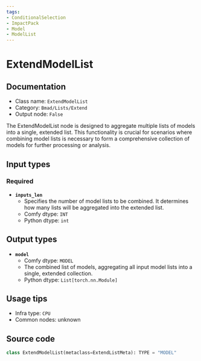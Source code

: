 ```yaml
---
tags:
- ConditionalSelection
- ImpactPack
- Model
- ModelList
---
```


# ExtendModelList
## Documentation
- Class name: `ExtendModelList`
- Category: `Bmad/Lists/Extend`
- Output node: `False`

The ExtendModelList node is designed to aggregate multiple lists of models into a single, extended list. This functionality is crucial for scenarios where combining model lists is necessary to form a comprehensive collection of models for further processing or analysis.
## Input types
### Required
- **`inputs_len`**
    - Specifies the number of model lists to be combined. It determines how many lists will be aggregated into the extended list.
    - Comfy dtype: `INT`
    - Python dtype: `int`
## Output types
- **`model`**
    - Comfy dtype: `MODEL`
    - The combined list of models, aggregating all input model lists into a single, extended collection.
    - Python dtype: `List[torch.nn.Module]`
## Usage tips
- Infra type: `CPU`
- Common nodes: unknown


## Source code
```python
class ExtendModelList(metaclass=ExtendListMeta): TYPE = "MODEL"

```
